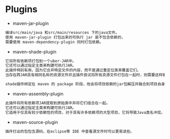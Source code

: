 # Plugins

* maven-jar-plugin
```md
编译src/main/java 和src/main/resources 下的java文件。
使用 maven-jar-plugin 打包出来的可执行 jar 是不包含依赖的，
需要使用 maven-dependency-plugin 同时打包依赖。
```

* maven-shade-plugin
```md
它将所有依赖项打包到一个uber-JAR中。
它还可以通过指定主类来构建可执行JAR。
此插件特别有用，因为它合并特定文件的内容，而不是通过重定位类来覆盖它们。
当存在跨JAR具有相同名称的资源文件并且插件尝试将所有资源文件打包在一起时，则需要这样做。

shade插件绑定在 maven 的 package 阶段，他会将项目依赖的jar包解压并融合到项目自身编译文件中。
```

* maven-assembly-plugin
```md
此插件将所有依赖项JAR提取到原始类中并将它们组合在一起。
它还可以通过指定主类来构建可执行JAR。
它适用于仅具有较少依赖性的项目，对于具有许多依赖项的大型项目，它将导致Java类名冲突。
```

* maven-source-plugin
```md
插件打出的包包含源码，在eclipse等 IDE 中查看源文件时可以更易读些。
```